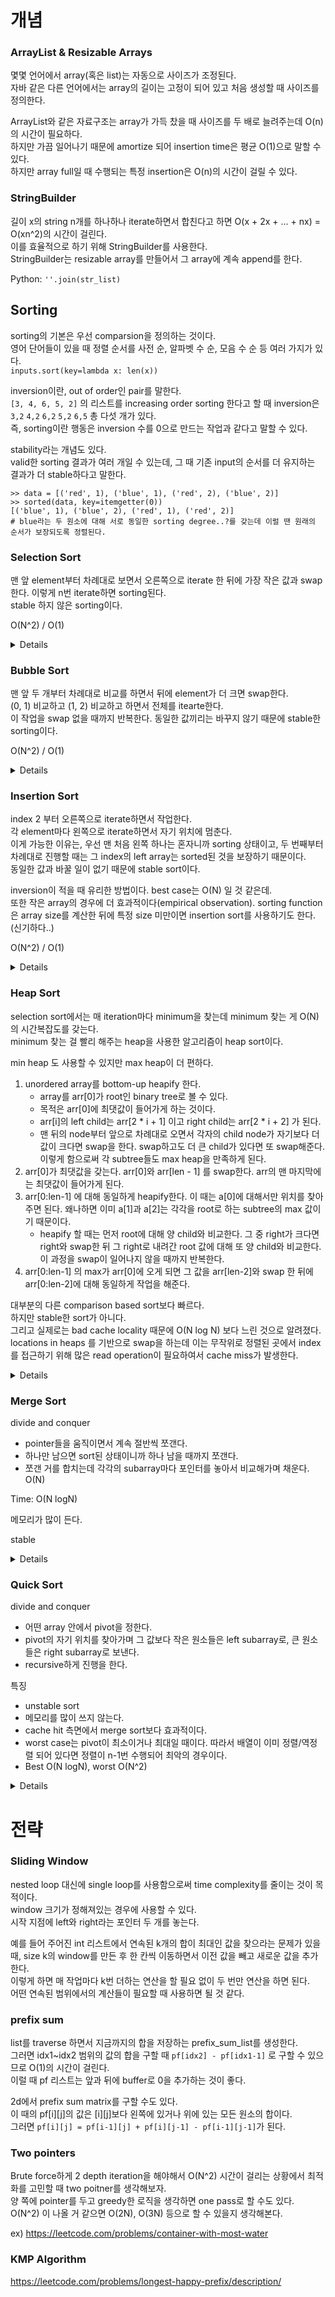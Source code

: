# 개념

### ArrayList & Resizable Arrays

몇몇 언어에서 array(혹은 list)는 자동으로 사이즈가 조정된다.   
자바 같은 다른 언어에서는 array의 길이는 고정이 되어 있고 처음 생성할 때 사이즈를 정의한다.   

ArrayList와 같은 자료구조는 array가 가득 찼을 때 사이즈를 두 배로 늘려주는데 O(n)의 시간이 필요하다.   
하지만 가끔 일어나기 때문에 amortize 되어 insertion time은 평균 O(1)으로 말할 수 있다.   
하지만 array full일 때 수행되는 특정 insertion은 O(n)의 시간이 걸릴 수 있다.   


### StringBuilder

길이 x의 string n개를 하나하나 iterate하면서 합친다고 하면 O(x + 2x + ... + nx) = O(xn^2)의 시간이 걸린다.   
이를 효율적으로 하기 위해 StringBuilder를 사용한다.   
StringBuilder는 resizable array를 만들어서 그 array에 계속 append를 한다.   

Python: `''.join(str_list)`


## Sorting


sorting의 기본은 우선 comparsion을 정의하는 것이다.   
영어 단어들이 있을 때 정렬 순서를 사전 순, 알파벳 수 순, 모음 수 순 등 여러 가지가 있다.   
`inputs.sort(key=lambda x: len(x))`

inversion이란, out of order인 pair를 말한다.   
`[3, 4, 6, 5, 2]` 의 리스트를 increasing order sorting 한다고 할 때 inversion은 `3,2` `4,2` `6,2` `5,2` `6,5` 총 다섯 개가 있다.   
즉, sorting이란 행동은 inversion 수를 0으로 만드는 작업과 같다고 말할 수 있다.   

stability라는 개념도 있다.   
valid한 sorting 결과가 여러 개일 수 있는데, 그 때 기존 input의 순서를 더 유지하는 결과가 더 stable하다고 말한다.

```
>> data = [('red', 1), ('blue', 1), ('red', 2), ('blue', 2)]
>> sorted(data, key=itemgetter(0))
[('blue', 1), ('blue', 2), ('red', 1), ('red', 2)]
# blue라는 두 원소에 대해 서로 동일한 sorting degree..?를 갖는데 이럴 땐 원래의 순서가 보장되도록 정렬된다.
```

### Selection Sort

맨 앞 element부터 차례대로 보면서 오른쪽으로 iterate 한 뒤에 가장 작은 값과 swap한다. 이렇게 n번 iterate하면 sorting된다.   
stable 하지 않은 sorting이다.

O(N^2) / O(1)

<details>

```py
	def selectionSort(self, nums):
		for i in range(len(nums)):
			_min = min(nums[i:])
			min_index = nums[i:].index(_min)
			nums[i + min_index] = nums[i]
			nums[i] = _min
		return nums
```

</details>


### Bubble Sort

맨 앞 두 개부터 차례대로 비교를 하면서 뒤에 element가 더 크면 swap한다.   
(0, 1) 비교하고 (1, 2) 비교하고 하면서 전체를 itearte한다.   
이 작업을 swap 없을 때까지 반복한다.
동일한 값끼리는 바꾸지 않기 때문에 stable한 sorting이다.   

O(N^2) / O(1)

<details>

```py
    def bubbleSort(self, nums):
        n = len(nums)
        for i in range(n):
            for j in range(0, n - i - 1):
                if nums[j] > nums[j + 1]:
                    nums[j], nums[j + 1] = nums[j + 1], nums[j]
                    
```

</details>



### Insertion Sort

index 2 부터 오른쪽으로 iterate하면서 작업한다.   
각 element마다 왼쪽으로 iterate하면서 자기 위치에 멈춘다.   
이게 가능한 이유는, 우선 맨 처음 왼쪽 하나는 혼자니까 sorting 상태이고, 두 번째부터 차례대로 진행할 때는 그 index의 left array는 sorted된 것을 보장하기 때문이다.   
동일한 값과 바꿀 일이 없기 때문에 stable sort이다.    

inversion이 적을 때 유리한 방법이다. best case는 O(N) 일 것 같은데.   
또한 작은 array의 경우에 더 효과적이다(empirical observation). sorting function은 array size를 계산한 뒤에 특정 size 미만이면 insertion sort를 사용하기도 한다.(신기하다..)   

O(N^2) / O(1)

<details>

```py
    def insertionSort(self, nums): 
        for i in range(1, len(nums)): 
            key = nums[i]
            j = i-1
            while j >= 0 and key < nums[j] : 
                    nums[j + 1] = nums[j] 
                    j -= 1
            nums[j + 1] = key
```

</details>



### Heap Sort

selection sort에서는 매 iteration마다 minimum을 찾는데 minimum 찾는 게 O(N)의 시간복잡도를 갖는다.   
minimum 찾는 걸 빨리 해주는 heap을 사용한 알고리즘이 heap sort이다.   

min heap 도 사용할 수 있지만 max heap이 더 편하다. 

1. unordered array를 bottom-up heapify 한다.
   - array를 arr[0]가 root인 binary tree로 볼 수 있다.
   - 목적은 arr[0]에 최댓값이 들어가게 하는 것이다.
   - arr[i]의 left child는 arr[2 * i + 1] 이고 right child는 arr[2 * i + 2] 가 된다.
   - 맨 뒤의 node부터 앞으로 차례대로 오면서 각자의 child node가 자기보다 더 값이 크다면 swap을 한다. swap하고도 더 큰 child가 있다면 또 swap해준다. 이렇게 함으로써 각 subtree들도 max heap을 만족하게 된다.
2. arr[0]가 최댓값을 갖는다. arr[0]와 arr[len - 1] 를 swap한다. arr의 맨 마지막에는 최댓값이 들어가게 된다.
3. arr[0:len-1] 에 대해 동일하게 heapify한다. 이 때는 a[0]에 대해서만 위치를 찾아주면 된다. 왜나하면 이미 a[1]과 a[2]는 각각을 root로 하는 subtree의 max 값이기 때문이다.
   - heapify 할 때는 먼저 root에 대해 양 child와 비교한다. 그 중 right가 크다면 right와 swap한 뒤 그 right로 내려간 root 값에 대해 또 양 child와 비교한다. 이 과정을 swap이 일어나지 않을 때까지 반복한다.
4. arr[0:len-1] 의 max가 arr[0]에 오게 되면 그 값을 arr[len-2]와 swap 한 뒤에 arr[0:len-2]에 대해 동일하게 작업을 해준다.

대부분의 다른 comparison based sort보다 빠르다.   
하지만 stable한 sort가 아니다.    
그리고 실제로는 bad cache locality 때문에 O(N log N) 보다 느린 것으로 알려졌다. locations in heaps 를 기반으로 swap을 하는데 이는 무작위로 정렬된 곳에서 index를 접근하기 위해 많은 read operation이 필요하여서 cache miss가 발생한다.   


<details>

```py
def heap_sort(self, lst: List[int]) -> None:
    """
    Mutates elements in lst by utilizing the heap data structure
    """
    def max_heapify(heap_size, index):
        # index에 대해서 양 child와 비교한다. 현재 index에 대해서만 작업한다.
        left, right = 2 * index + 1, 2 * index + 2
        largest = index
        if left < heap_size and lst[left] > lst[largest]:
            largest = left
        if right < heap_size and lst[right] > lst[largest]:
            largest = right
        if largest != index:
            # 양 child가 없거나 양 child보다 내가 더 크면 거기서 작업은 끝나게 된다.
            # 작업이 안 끝난다면 내려간 곳에서 또 양 child에 대한 작업을 하게 되는 것이다.
            lst[index], lst[largest] = lst[largest], lst[index]
            max_heapify(heap_size, largest)

    # heapify original lst
    for i in range(len(lst) // 2 - 1, -1, -1):
        max_heapify(len(lst), i)

    # use heap to sort elements
    for i in range(len(lst) - 1, 0, -1):
        # swap last element with first element
        lst[i], lst[0] = lst[0], lst[i]
        # note that we reduce the heap size by 1 every iteration
        max_heapify(i, 0)
```

</details>





### Merge Sort

divide and conquer   

- pointer들을 움직이면서 계속 절반씩 쪼갠다. 
- 하나만 남으면 sort된 상태이니까 하나 남을 때까지 쪼갠다.
- 쪼갠 거를 합치는데 각각의 subarray마다 포인터를 놓아서 비교해가며 채운다. O(N)


Time: O(N logN)

메모리가 많이 든다.

stable


<details>

```py
# Merges two subarrays of arr[].
# First subarray is arr[l..m]. Second subarray is arr[m+1..r]

def merge(arr, l, m, r):
    n1 = m - l + 1
    n2 = r - m
 
    # create temp arrays
    L = [0] * (n1)
    R = [0] * (n2)
 
    # Copy data to temp arrays L[] and R[]
    for i in range(0, n1):
        L[i] = arr[l + i]
 
    for j in range(0, n2):
        R[j] = arr[m + 1 + j]
 
    # Merge the temp arrays back into arr[l..r]
    i = 0     # Initial index of first subarray
    j = 0     # Initial index of second subarray
    k = l     # Initial index of merged subarray
 
    while i < n1 and j < n2:
        if L[i] <= R[j]:
            arr[k] = L[i]
            i += 1
        else:
            arr[k] = R[j]
            j += 1
        k += 1
 
    # Copy the remaining elements of L[], if there are any
    while i < n1:
        arr[k] = L[i]
        i += 1
        k += 1
 
    # Copy the remaining elements of R[], if there are any
    while j < n2:
        arr[k] = R[j]
        j += 1
        k += 1
 
# l is for left index and r is right index of the sub-array of arr to be sorted
 
 
def mergeSort(arr, l, r):
    if l < r:
        # Same as (l+r)//2, but avoids overflow for large l and h
        m = l+(r-l)//2
 
        # Sort first and second halves
        mergeSort(arr, l, m)
        mergeSort(arr, m+1, r)
        merge(arr, l, m, r)
```

</details>






### Quick Sort

divide and conquer   

- 어떤 array 안에서 pivot을 정한다. 
- pivot의 자기 위치를 찾아가며 그 값보다 작은 원소들은 left subarray로, 큰 원소들은 right subarray로 보낸다. 
- recursive하게 진행을 한다.   

특징   
- unstable sort
- 메모리를 많이 쓰지 않는다.    
- cache hit 측면에서 merge sort보다 효과적이다.   
- worst case는 pivot이 최소이거나 최대일 때이다. 따라서 배열이 이미 정렬/역정렬 되어 있다면 정렬이 n-1번 수행되어 최악의 경우이다.    
- Best O(N logN), worst O(N^2)

<details>

```py
def partition(array, low, high):
    # Choose the rightmost element as pivot
    pivot = array[high]
 
    # All elements that are on the left of i is less than or equal to pivot
    # i is the first index of the element that is greater than pivot.
    # i.e. After all the iterations, i will be the right next value of pivot.
    i = low

    # Traverse through all elements compare each element with pivot
    for j in range(low, high):
        if array[j] <= pivot:
            # Swapping element at i with element at j
            array[i], array[j] = array[j], array[i]
            i += 1
 
    # Swap the pivot element with the greater element specified by i
    array[i], array[high] = array[high], array[i]
 
    # Return the position from where partition is done
    return i
 

def quicksort(array, low, high):
    if low < high:
        # The element at pi index is at the right position.
        # All the elements in the left subarray are less than or equal to pi. Right subarray vice versa.
        pi = partition(array, low, high)
 
        # Recursive call on the left of pivot
        quicksort(array, low, pi - 1)
 
        # Recursive call on the right of pivot
        quicksort(array, pi + 1, high)
```

</details>





# 전략


### Sliding Window

nested loop 대신에 single loop를 사용함으로써 time complexity를 줄이는 것이 목적이다.   
window 크기가 정해져있는 경우에 사용할 수 있다.   
시작 지점에 left와 right라는 포인터 두 개를 놓는다.   

예를 들어 주어진 int 리스트에서 연속된 k개의 합이 최대인 값을 찾으라는 문제가 있을 때, size k의 window를 만든 후 한 칸씩 이동하면서 이전 값을 빼고 새로운 값을 추가한다.   
이렇게 하면 매 작업마다 k번 더하는 연산을 할 필요 없이 두 번만 연산을 하면 된다.   
어떤 연속된 범위에서의 계산들이 필요할 때 사용하면 될 것 같다.   

### prefix sum

list를 traverse 하면서 지금까지의 합을 저장하는 prefix_sum_list를 생성한다.   
그러면 idx1~idx2 범위의 값의 합을 구할 때 `pf[idx2] - pf[idx1-1]` 로 구할 수 있으므로 O(1)의 시간이 걸린다.   
이럴 때 pf 리스트는 앞과 뒤에 buffer로 0을 추가하는 것이 좋다.    

2d에서 prefix sum matrix를 구할 수도 있다.   
이 때의 pf[i][j]의 값은 [i][j]보다 왼쪽에 있거나 위에 있는 모든 원소의 합이다.   
그러면 `pf[i][j] = pf[i-1][j] + pf[i][j-1] - pf[i-1][j-1]`가 된다.   



### Two pointers

Brute force하게 2 depth iteration을 해야해서 O(N^2) 시간이 걸리는 상황에서 최적화를 고민할 때 two poitner를 생각해보자.   
양 쪽에 pointer를 두고 greedy한 로직을 생각하면 one pass로 할 수도 있다.    
O(N^2) 이 나올 거 같으면 O(2N), O(3N) 등으로 할 수 있을지 생각해본다.

ex) https://leetcode.com/problems/container-with-most-water



### KMP Algorithm

https://leetcode.com/problems/longest-happy-prefix/description/

